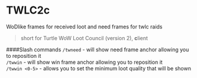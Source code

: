 # TWLC2c
WoDlike frames for received loot and need frames for twlc raids<Br>

>short for Turtle WoW Loot Council (version 2), **c**lient<br>


####Slash commands
`/twneed` - will show need frame anchor allowing you to reposition it<br>
`/twwin` - will show win frame anchor allowing you to reposition it<br>
`/twwin <0-5>` - allows you to set the minimum loot quality that will be shown
